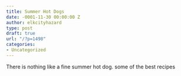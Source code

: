 ```yaml
---
title: Summer Hot Dogs
date: -0001-11-30 00:00:00 Z
author: elkcityhazard
type: post
draft: true
url: "/?p=1498"
categories:
- Uncategorized
---
```


There is nothing like a fine summer hot dog. some of the best recipes